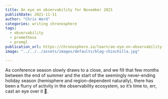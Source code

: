```yaml
---
title: An eye on observability for November 2021
publishDate: 2021-11-11
author: "Chris Ward"
categories: writing chronosphere
tags: 
  - observability
  - prometheus
  - promql
publication_url: https://chronosphere.io/learn/an-eye-on-observability-for-november-2021/
image: "../../../assets/images/defaults/blog-chinchilla.jpg"

---
```


As conference season slowly draws to a close, and we fill that few months between the end of summer and the start of the seemingly never-ending holiday season (hemisphere and region-dependent naturally), there has been a flurry of activity in the observability ecosystem, so it’s time to, err, cast an eye over it 😬.